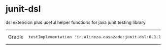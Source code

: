 # junit-dsl
dsl extension plus useful helper functions for java junit testing library

<table>
<tr>
<td>Gradle</td>
<td>
    <pre>testImplementation 'ir.alireza.easazade:junit-dsl:0.1.1'</pre>
</td>
</tr>
</table>